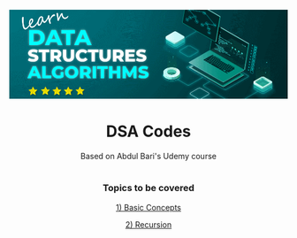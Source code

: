 [![MasterHead](https://github.com/Pawar-Pratik/DSA-Codes/blob/main/Resources/gif/DSA.gif)](https://www.geeksforgeeks.org/how-can-one-become-good-at-data-structures-and-algorithms-easily/) <!--this gif is by gfg (geeks for geeks)--> 
<h1  align="center">DSA Codes</h1>
<p align="center">Based on Abdul Bari's Udemy course</p>
<h1> </h1>
<h3 align="center">Topics to be covered</h3>
<p align="center" ><a href="https://github.com/Pawar-Pratik/DSA-Codes/tree/main/01)%20Basic%20Concepts">1) Basic Concepts</a></p>
<p align="center"><a href="https://github.com/Pawar-Pratik/DSA-Codes/tree/main/02)%20Recursion" >2) Recursion</a></p>
